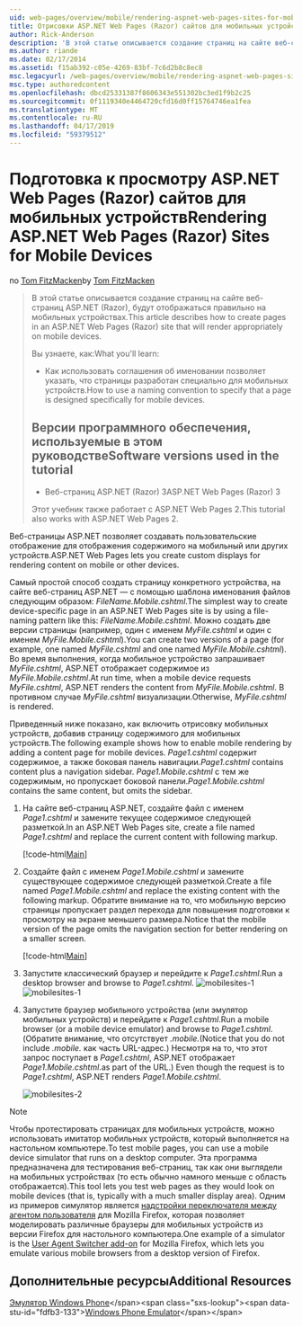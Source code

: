 ```yaml
---
uid: web-pages/overview/mobile/rendering-aspnet-web-pages-sites-for-mobile-devices
title: Отрисовки ASP.NET Web Pages (Razor) сайтов для мобильных устройств | Документация Майкрософт
author: Rick-Anderson
description: 'В этой статье описывается создание страниц на сайте веб-страниц ASP.NET (Razor), будут отображаться правильно на мобильных устройствах. Вы узнаете, как: Как вы...'
ms.author: riande
ms.date: 02/17/2014
ms.assetid: f15ab392-c05e-4269-83bf-7c6d2b8c8ec8
msc.legacyurl: /web-pages/overview/mobile/rendering-aspnet-web-pages-sites-for-mobile-devices
msc.type: authoredcontent
ms.openlocfilehash: dbcd25331387f8606343e551302bc3ed1f9b2c25
ms.sourcegitcommit: 0f1119340e4464720cfd16d0ff15764746ea1fea
ms.translationtype: MT
ms.contentlocale: ru-RU
ms.lasthandoff: 04/17/2019
ms.locfileid: "59379512"
---
```

# <a name="rendering-aspnet-web-pages-razor-sites-for-mobile-devices"></a><span data-ttu-id="fdfb3-104">Подготовка к просмотру ASP.NET Web Pages (Razor) сайтов для мобильных устройств</span><span class="sxs-lookup"><span data-stu-id="fdfb3-104">Rendering ASP.NET Web Pages (Razor) Sites for Mobile Devices</span></span>

<span data-ttu-id="fdfb3-105">по [Tom FitzMacken](https://github.com/tfitzmac)</span><span class="sxs-lookup"><span data-stu-id="fdfb3-105">by [Tom FitzMacken](https://github.com/tfitzmac)</span></span>

> <span data-ttu-id="fdfb3-106">В этой статье описывается создание страниц на сайте веб-страниц ASP.NET (Razor), будут отображаться правильно на мобильных устройствах.</span><span class="sxs-lookup"><span data-stu-id="fdfb3-106">This article describes how to create pages in an ASP.NET Web Pages (Razor) site that will render appropriately on mobile devices.</span></span>
> 
> <span data-ttu-id="fdfb3-107">Вы узнаете, как:</span><span class="sxs-lookup"><span data-stu-id="fdfb3-107">What you'll learn:</span></span>
> 
> - <span data-ttu-id="fdfb3-108">Как использовать соглашения об именовании позволяет указать, что страницы разработан специально для мобильных устройств.</span><span class="sxs-lookup"><span data-stu-id="fdfb3-108">How to use a naming convention to specify that a page is designed specifically for mobile devices.</span></span>
>   
> 
> ## <a name="software-versions-used-in-the-tutorial"></a><span data-ttu-id="fdfb3-109">Версии программного обеспечения, используемые в этом руководстве</span><span class="sxs-lookup"><span data-stu-id="fdfb3-109">Software versions used in the tutorial</span></span>
> 
> 
> - <span data-ttu-id="fdfb3-110">Веб-страниц ASP.NET (Razor) 3</span><span class="sxs-lookup"><span data-stu-id="fdfb3-110">ASP.NET Web Pages (Razor) 3</span></span>
>   
> 
> <span data-ttu-id="fdfb3-111">Этот учебник также работает с ASP.NET Web Pages 2.</span><span class="sxs-lookup"><span data-stu-id="fdfb3-111">This tutorial also works with ASP.NET Web Pages 2.</span></span>


<span data-ttu-id="fdfb3-112">Веб-страницы ASP.NET позволяет создавать пользовательские отображение для отображения содержимого на мобильный или других устройств.</span><span class="sxs-lookup"><span data-stu-id="fdfb3-112">ASP.NET Web Pages lets you create custom displays for rendering content on mobile or other devices.</span></span>

<span data-ttu-id="fdfb3-113">Самый простой способ создать страницу конкретного устройства, на сайте веб-страниц ASP.NET — с помощью шаблона именования файлов следующим образом: *FileName.Mobile.cshtml*.</span><span class="sxs-lookup"><span data-stu-id="fdfb3-113">The simplest way to create device-specific page in an ASP.NET Web Pages site is by using a file-naming pattern like this: *FileName.Mobile.cshtml*.</span></span> <span data-ttu-id="fdfb3-114">Можно создать две версии страницы (например, один с именем *MyFile.cshtml* и один с именем *MyFile.Mobile.cshtml*).</span><span class="sxs-lookup"><span data-stu-id="fdfb3-114">You can create two versions of a page (for example, one named *MyFile.cshtml* and one named *MyFile.Mobile.cshtml*).</span></span> <span data-ttu-id="fdfb3-115">Во время выполнения, когда мобильное устройство запрашивает *MyFile.cshtml*, ASP.NET отображает содержимое из *MyFile.Mobile.cshtml*.</span><span class="sxs-lookup"><span data-stu-id="fdfb3-115">At run time, when a mobile device requests *MyFile.cshtml*, ASP.NET renders the content from *MyFile.Mobile.cshtml*.</span></span> <span data-ttu-id="fdfb3-116">В противном случае *MyFile.cshtml* визуализации.</span><span class="sxs-lookup"><span data-stu-id="fdfb3-116">Otherwise, *MyFile.cshtml* is rendered.</span></span>

<span data-ttu-id="fdfb3-117">Приведенный ниже показано, как включить отрисовку мобильных устройств, добавив страницу содержимого для мобильных устройств.</span><span class="sxs-lookup"><span data-stu-id="fdfb3-117">The following example shows how to enable mobile rendering by adding a content page for mobile devices.</span></span> <span data-ttu-id="fdfb3-118">*Page1.cshtml* содержит содержимое, а также боковая панель навигации.</span><span class="sxs-lookup"><span data-stu-id="fdfb3-118">*Page1.cshtml* contains content plus a navigation sidebar.</span></span> <span data-ttu-id="fdfb3-119">*Page1.Mobile.cshtml* с тем же содержимым, но пропускает боковой панели.</span><span class="sxs-lookup"><span data-stu-id="fdfb3-119">*Page1.Mobile.cshtml* contains the same content, but omits the sidebar.</span></span>

1. <span data-ttu-id="fdfb3-120">На сайте веб-страниц ASP.NET, создайте файл с именем *Page1.cshtml* и замените текущее содержимое следующей разметкой.</span><span class="sxs-lookup"><span data-stu-id="fdfb3-120">In an ASP.NET Web Pages site, create a file named *Page1.cshtml* and replace the current content with following markup.</span></span>

    [!code-html[Main](rendering-aspnet-web-pages-sites-for-mobile-devices/samples/sample1.html)]
2. <span data-ttu-id="fdfb3-121">Создайте файл с именем *Page1.Mobile.cshtml* и замените существующее содержимое следующей разметкой.</span><span class="sxs-lookup"><span data-stu-id="fdfb3-121">Create a file named *Page1.Mobile.cshtml* and replace the existing content with the following markup.</span></span> <span data-ttu-id="fdfb3-122">Обратите внимание на то, что мобильную версию страницы пропускает раздел перехода для повышения подготовки к просмотру на экране меньшего размера.</span><span class="sxs-lookup"><span data-stu-id="fdfb3-122">Notice that the mobile version of the page omits the navigation section for better rendering on a smaller screen.</span></span>

    [!code-html[Main](rendering-aspnet-web-pages-sites-for-mobile-devices/samples/sample2.html)]
3. <span data-ttu-id="fdfb3-123">Запустите классический браузер и перейдите к *Page1.cshtml*.</span><span class="sxs-lookup"><span data-stu-id="fdfb3-123">Run a desktop browser and browse to *Page1.cshtml*.</span></span> <span data-ttu-id="fdfb3-124">![mobilesites-1](rendering-aspnet-web-pages-sites-for-mobile-devices/_static/image1.png)</span><span class="sxs-lookup"><span data-stu-id="fdfb3-124">![mobilesites-1](rendering-aspnet-web-pages-sites-for-mobile-devices/_static/image1.png)</span></span>
4. <span data-ttu-id="fdfb3-125">Запустите браузер мобильного устройства (или эмулятор мобильных устройств) и перейдите к *Page1.cshtml*.</span><span class="sxs-lookup"><span data-stu-id="fdfb3-125">Run a mobile browser (or a mobile device emulator) and browse to *Page1.cshtml*.</span></span> <span data-ttu-id="fdfb3-126">(Обратите внимание, что отсутствует *.mobile.*</span><span class="sxs-lookup"><span data-stu-id="fdfb3-126">(Notice that you do not include *.mobile.*</span></span> <span data-ttu-id="fdfb3-127">как часть URL-адрес.) Несмотря на то, что этот запрос поступает в *Page1.cshtml*, ASP.NET отображает *Page1.Mobile.cshtml*.</span><span class="sxs-lookup"><span data-stu-id="fdfb3-127">as part of the URL.) Even though the request is to *Page1.cshtml*, ASP.NET renders *Page1.Mobile.cshtml*.</span></span>

    ![mobilesites-2](rendering-aspnet-web-pages-sites-for-mobile-devices/_static/image2.png)

> [!NOTE]
> <span data-ttu-id="fdfb3-129">Чтобы протестировать страницах для мобильных устройств, можно использовать имитатор мобильных устройств, который выполняется на настольном компьютере.</span><span class="sxs-lookup"><span data-stu-id="fdfb3-129">To test mobile pages, you can use a mobile device simulator that runs on a desktop computer.</span></span> <span data-ttu-id="fdfb3-130">Эта программа предназначена для тестирования веб-страниц, так как они выглядели на мобильных устройствах (то есть обычно намного меньше с область отображается).</span><span class="sxs-lookup"><span data-stu-id="fdfb3-130">This tool lets you test web pages as they would look on mobile devices (that is, typically with a much smaller display area).</span></span> <span data-ttu-id="fdfb3-131">Одним из примеров симулятор является [надстройки переключателя между агентом пользователя](http://addons.mozilla.org/firefox/addon/user-agent-switcher/) для Mozilla Firefox, которая позволяет моделировать различные браузеры для мобильных устройств из версии Firefox для настольного компьютера.</span><span class="sxs-lookup"><span data-stu-id="fdfb3-131">One example of a simulator is the [User Agent Switcher add-on](http://addons.mozilla.org/firefox/addon/user-agent-switcher/) for Mozilla Firefox, which lets you emulate various mobile browsers from a desktop version of Firefox.</span></span>


<a id="Additional_Resources"></a>
## <a name="additional-resources"></a><span data-ttu-id="fdfb3-132">Дополнительные ресурсы</span><span class="sxs-lookup"><span data-stu-id="fdfb3-132">Additional Resources</span></span>


<span data-ttu-id="fdfb3-133">[Эмулятор Windows Phone](https://msdn.microsoft.com/library/ff402563(v=VS.92).aspx)</span><span class="sxs-lookup"><span data-stu-id="fdfb3-133">[Windows Phone Emulator](https://msdn.microsoft.com/library/ff402563(v=VS.92).aspx)</span></span>
